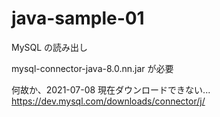 # java-sample-01
MySQL の読み出し

mysql-connector-java-8.0.nn.jar が必要

何故か、2021-07-08 現在ダウンロードできない...
https://dev.mysql.com/downloads/connector/j/
